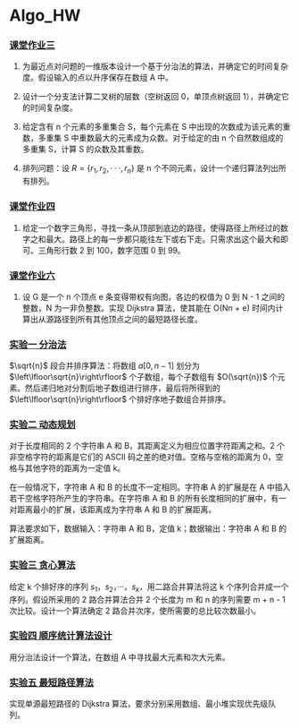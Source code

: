# Algo_HW

### [课堂作业三](/HW_03.h)

1. 为最近点对问题的一维版本设计一个基于分治法的算法，并确定它的时间复杂度。假设输入的点以升序保存在数组 A 中。

2. 设计一个分支法计算二叉树的层数（空树返回 0，单顶点树返回 1），并确定它的时间复杂度。

3. 给定含有 n 个元素的多重集合 S，每个元素在 S 中出现的次数成为该元素的重数，多重集 S 中重数最大的元素成为众数。对于给定的由 n 个自然数组成的多重集 S，计算 S 的众数及其重数。

4. 排列问题：设 $R=\{r_1,r_2,···,r_n\}$ 是 n 个不同元素，设计一个递归算法列出所有排列。

### [课堂作业四](/HW_04.h)

1. 给定一个数字三角形，寻找一条从顶部到底边的路径，使得路径上所经过的数字之和最大。路径上的每一步都只能往左下或右下走。只需求出这个最大和即可。三角形行数 2 到 100，数字范围 0 到 99。

### [课堂作业六](/HW_06.h)

1. 设 G 是一个 n 个顶点 e 条变得带权有向图，各边的权值为 0 到 N - 1 之间的整数，N 为一非负整数。实现 Dijkstra 算法，使其能在 O(Nn + e) 时间内计算出从源路径到所有其他顶点之间的最短路径长度。

### [实验一 分治法](/EXP_01.h)

$\sqrt{n}$ 段合并排序算法：将数组 $a[0,n-1]$ 划分为 $\left\lfloor\sqrt{n}\right\rfloor$ 个子数组，每个子数组有 $O(\sqrt{n})$ 个元素。然后递归地对分割后地子数组进行排序，最后将所得到的 $\left\lfloor\sqrt{n}\right\rfloor$ 个排好序地子数组合并排序。

### [实验二 动态规划](/EXP_02.h)

对于长度相同的 2 个字符串 A 和 B，其距离定义为相应位置字符距离之和。2 个非空格字符的距离是它们的 ASCII 码之差的绝对值。空格与空格的距离为 0，空格与其他字符的距离为一定值 k。

在一般情况下，字符串 A 和 B 的长度不一定相同。字符串 A 的扩展是在 A 中插入若干空格字符所产生的字符串。在字符串 A 和 B 的所有长度相同的扩展中，有一对距离最小的扩展，该距离成为字符串 A 和 B 的扩展距离。 

算法要求如下，数据输入：字符串 A 和 B，定值 k；数据输出：字符串 A 和 B 的扩展距离。

### [实验三 贪心算法](/EXP_03.h)

给定 k 个排好序的序列 $s_1$，$s_2$，···，$s_k$，用二路合并算法将这 k 个序列合并成一个序列。假设所采用的 2 路合并算法合并 2 个长度为 m 和 n 的序列需要 m + n - 1 次比较。设计一个算法确定 2 路合并次序，使所需要的总比较次数最小。

### [实验四 顺序统计算法设计](/EXP_04.h)

用分治法设计一个算法，在数组 A 中寻找最大元素和次大元素。

### [实验五 最短路径算法](/EXP_05.h)

实现单源最短路径的 Dijkstra 算法，要求分别采用数组、最小堆实现优先级队列。

